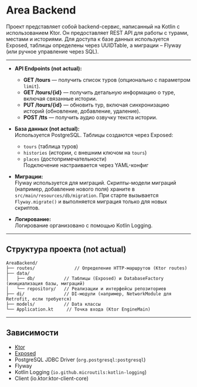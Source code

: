 # Area Backend

Проект представляет собой backend-сервис, написанный на Kotlin с использованием Ktor. Он предоставляет REST API для работы с турами, местами и историями. Для доступа к базе данных используется Exposed, таблицы определены через UUIDTable, а миграции – Flyway (или ручное управление через SQL).  

---

- **API Endpoints (not actual):**  
  - **GET /tours** — получить список туров (опционально с параметром `limit`).  
  - **GET /tours/{id}** — получить детальную информацию о туре, включая связанные истории.  
  - **PUT /tours/{id}** — обновить тур, включая синхронизацию историй (обновление, добавление, удаление).
  - **POST /tts** — получить аудио озвучку текста истории.

- **База данных (not actual):**  
  Используется PostgreSQL. Таблицы создаются через Exposed:  
  - `tours` (таблица туров)  
  - `histories` (истории, с внешним ключом на `tours`)  
  - `places` (достопримечательности)  
  Подключение настраивается через YAML-конфиг

- **Миграции:**  
  Flyway используется для миграций. Скрипты-модели миграций (например, добавление нового поля) храните в `src/main/resources/db/migration`. При старте вызывается `Flyway.migrate()` и выполняется миграция только для новых скриптов.

- **Логирование:**  
  Логирование организовано с помощью Kotlin Logging.

---

## Структура проекта (not actual)

```
AreaBackend/
├── routes/               // Определение HTTP-маршрутов (Ktor routes)
├── data/
│   ├── db/           // Таблицы (Exposed) и DatabaseFactory (инициализация базы, миграций)
│   └── repository/   // Реализации и интерфейсы репозиториев
├── di/               // DI-модули (например, NetworkModule для Retrofit, если требуется)
├── models/           // Data классы
└── Application.kt     // Точка входа (Ktor EngineMain)
```

---

## Зависимости

- [Ktor](https://ktor.io)  
- [Exposed](https://github.com/JetBrains/Exposed)  
- PostgreSQL JDBC Driver (`org.postgresql:postgresql`)  
- Flyway
- Kotlin Logging (`io.github.microutils:kotlin-logging`)
- Client (io.ktor:ktor-client-core)
